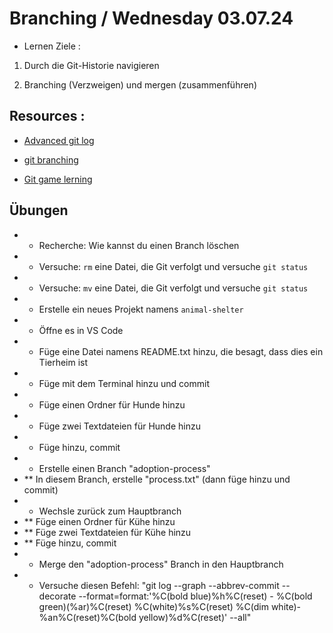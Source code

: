 # Branching / Wednesday 03.07.24

- Lernen Ziele :

1. Durch die Git-Historie navigieren

2. Branching (Verzweigen) und mergen (zusammenführen)

## Resources :

- [Advanced git log](https://www.atlassian.com/git/tutorials/git-log)

- [git branching](https://www.atlassian.com/git/tutorials/using-branches)

- [Git game lerning](https://ohmygit.org/)

## Übungen

- - Recherche: Wie kannst du einen Branch löschen
- - Versuche: `rm` eine Datei, die Git verfolgt und versuche `git status`
- - Versuche: `mv` eine Datei, die Git verfolgt und versuche `git status`
- - Erstelle ein neues Projekt namens `animal-shelter`
- - Öffne es in VS Code
- - Füge eine Datei namens README.txt hinzu, die besagt, dass dies ein Tierheim ist
- - Füge mit dem Terminal hinzu und commit
- - Füge einen Ordner für Hunde hinzu
- - Füge zwei Textdateien für Hunde hinzu
- - Füge hinzu, commit
- - Erstelle einen Branch "adoption-process"
- \*\* In diesem Branch, erstelle "process.txt" (dann füge hinzu und commit)
- - Wechsle zurück zum Hauptbranch
- \*\* Füge einen Ordner für Kühe hinzu
- \*\* Füge zwei Textdateien für Kühe hinzu
- \*\* Füge hinzu, commit
- - Merge den "adoption-process" Branch in den Hauptbranch
- - Versuche diesen Befehl: "git log --graph --abbrev-commit --decorate --format=format:'%C(bold blue)%h%C(reset) - %C(bold green)(%ar)%C(reset) %C(white)%s%C(reset) %C(dim white)- %an%C(reset)%C(bold yellow)%d%C(reset)' --all"
